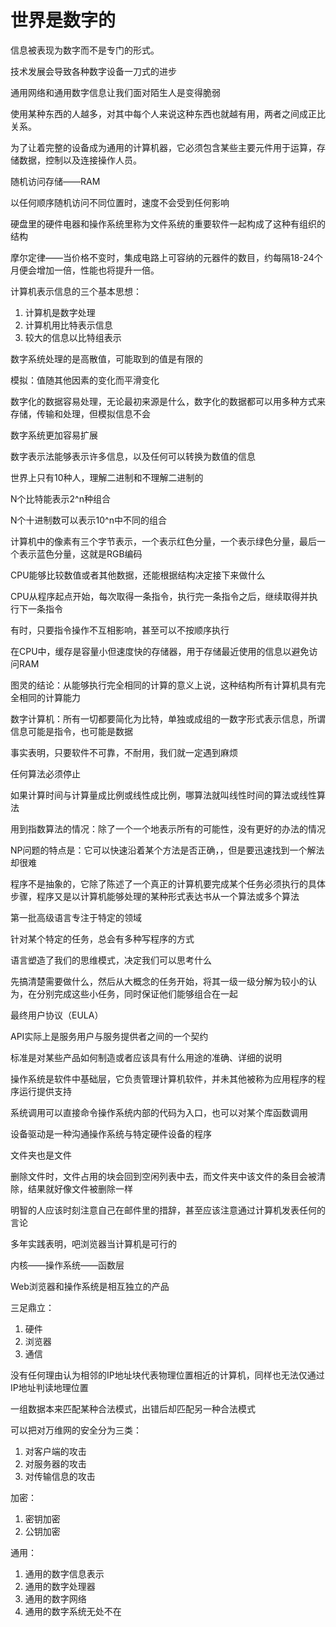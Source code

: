 # 世界是数字的

信息被表现为数字而不是专门的形式。

技术发展会导致各种数字设备一刀式的进步

通用网络和通用数字信息让我们面对陌生人是变得脆弱

使用某种东西的人越多，对其中每个人来说这种东西也就越有用，两者之间成正比关系。

为了让着完整的设备成为通用的计算机器，它必须包含某些主要元件用于运算，存储数据，控制以及连接操作人员。

随机访问存储——RAM

以任何顺序随机访问不同位置时，速度不会受到任何影响

硬盘里的硬件电器和操作系统里称为文件系统的重要软件一起构成了这种有组织的结构

摩尔定律——当价格不变时，集成电路上可容纳的元器件的数目，约每隔18-24个月便会增加一倍，性能也将提升一倍。

计算机表示信息的三个基本思想：

1. 计算机是数字处理
2. 计算机用比特表示信息
3. 较大的信息以比特组表示

数字系统处理的是高散值，可能取到的值是有限的

模拟：值随其他因素的变化而平滑变化

数字化的数据容易处理，无论最初来源是什么，数字化的数据都可以用多种方式来存储，传输和处理，但模拟信息不会

数字系统更加容易扩展

数字表示法能够表示许多信息，以及任何可以转换为数值的信息

世界上只有10种人，理解二进制和不理解二进制的

N个比特能表示2^n种组合

N个十进制数可以表示10^n中不同的组合

计算机中的像素有三个字节表示，一个表示红色分量，一个表示绿色分量，最后一个表示蓝色分量，这就是RGB编码

CPU能够比较数值或者其他数据，还能根据结构决定接下来做什么

CPU从程序起点开始，每次取得一条指令，执行完一条指令之后，继续取得并执行下一条指令

有时，只要指令操作不互相影响，甚至可以不按顺序执行

在CPU中，缓存是容量小但速度快的存储器，用于存储最近使用的信息以避免访问RAM

图灵的结论：从能够执行完全相同的计算的意义上说，这种结构所有计算机具有完全相同的计算能力

数字计算机：所有一切都要简化为比特，单独或成组的一数字形式表示信息，所谓信息可能是指令，也可能是数据

事实表明，只要软件不可靠，不耐用，我们就一定遇到麻烦

任何算法必须停止

如果计算时间与计算量成比例或线性成比例，哪算法就叫线性时间的算法或线性算法

用到指数算法的情况：除了一个一个地表示所有的可能性，没有更好的办法的情况

NP问题的特点是：它可以快速沿着某个方法是否正确，，但是要迅速找到一个解法却很难

程序不是抽象的，它除了陈述了一个真正的计算机要完成某个任务必须执行的具体步骤，程序又是以计算机能够处理的某种形式表达书从一个算法或多个算法

第一批高级语言专注于特定的领域

针对某个特定的任务，总会有多种写程序的方式

语言塑造了我们的思维模式，决定我们可以思考什么

先搞清楚需要做什么，然后从大概念的任务开始，将其一级一级分解为较小的认为，在分别完成这些小任务，同时保证他们能够组合在一起

最终用户协议（EULA）

API实际上是服务用户与服务提供者之间的一个契约

标准是对某些产品如何制造或者应该具有什么用途的准确、详细的说明

操作系统是软件中基础层，它负责管理计算机软件，并未其他被称为应用程序的程序运行提供支持

系统调用可以直接命令操作系统内部的代码为入口，也可以对某个库函数调用

设备驱动是一种沟通操作系统与特定硬件设备的程序

文件夹也是文件

删除文件时，文件占用的块会回到空闲列表中去，而文件夹中该文件的条目会被清除，结果就好像文件被删除一样

明智的人应该时刻注意自己在邮件里的措辞，甚至应该注意通过计算机发表任何的言论

多年实践表明，吧浏览器当计算机是可行的

内核——操作系统——函数层

Web浏览器和操作系统是相互独立的产品

三足鼎立：

1. 硬件
2. 浏览器
3. 通信

没有任何理由认为相邻的IP地址块代表物理位置相近的计算机，同样也无法仅通过IP地址判读地理位置

一组数据本来匹配某种合法模式，出错后却匹配另一种合法模式

可以把对万维网的安全分为三类：

1. 对客户端的攻击
2. 对服务器的攻击
3. 对传输信息的攻击

加密：

1. 密钥加密
2. 公钥加密

通用：

1. 通用的数字信息表示
2. 通用的数字处理器
3. 通用的数字网络
4. 通用的数字系统无处不在


